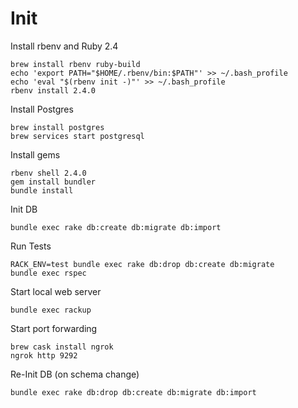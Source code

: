 # Init

Install rbenv and Ruby 2.4
```
brew install rbenv ruby-build
echo 'export PATH="$HOME/.rbenv/bin:$PATH"' >> ~/.bash_profile
echo 'eval "$(rbenv init -)"' >> ~/.bash_profile
rbenv install 2.4.0
```

Install Postgres
```
brew install postgres
brew services start postgresql
```

Install gems
```
rbenv shell 2.4.0
gem install bundler
bundle install
```

Init DB
```
bundle exec rake db:create db:migrate db:import
```

Run Tests
```
RACK_ENV=test bundle exec rake db:drop db:create db:migrate
bundle exec rspec
```

Start local web server
```
bundle exec rackup
```

Start port forwarding
```
brew cask install ngrok
ngrok http 9292
```

Re-Init DB (on schema change)
```
bundle exec rake db:drop db:create db:migrate db:import
```

